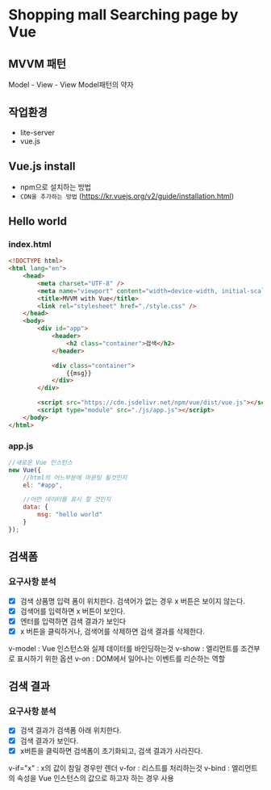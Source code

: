 # Shopping mall Searching page by Vue

## MVVM 패턴

Model - View - View Model패턴의 약자

## 작업환경

-   lite-server
-   vue.js

## Vue.js install

-   npm으로 설치하는 방법
-   `CDN을 추가하는 방법` (https://kr.vuejs.org/v2/guide/installation.html)

## Hello world

### index.html

```html
<!DOCTYPE html>
<html lang="en">
    <head>
        <meta charset="UTF-8" />
        <meta name="viewport" content="width=device-width, initial-scale=1.0" />
        <title>MVVM with Vue</title>
        <link rel="stylesheet" href="./style.css" />
    </head>
    <body>
        <div id="app">
            <header>
                <h2 class="container">검색</h2>
            </header>

            <div class="container">
                {{msg}}
            </div>
        </div>

        <script src="https://cdn.jsdelivr.net/npm/vue/dist/vue.js"></script>
        <script type="module" src="./js/app.js"></script>
    </body>
</html>
```

### app.js

```javascript
//새로운 Vue 인스턴스
new Vue({
    //html의 어느부분에 마운팅 될것인지
    el: "#app",

    //어떤 데이터를 표시 할 것인지
    data: {
        msg: "hello world"
    }
});
```

## 검색폼

### 요구사항 분석

-   [x] 검색 상품명 입력 폼이 위치한다. 검색어가 없는 경우 x 버튼은 보이지 않는다.
-   [x] 검색어를 입력하면 x 버튼이 보인다.
-   [x] 엔터를 입력하면 검색 결과가 보인다
-   [x] x 버튼을 클릭하거나, 검색어를 삭제하면 검색 결과를 삭제한다.

v-model : Vue 인스턴스와 실제 데이터를 바인딩하는것
v-show : 엘리먼트를 조건부로 표시하기 위한 옵션
v-on : DOM에서 일어나는 이벤트를 리슨하는 역할

## 검색 결과

### 요구사항 분석

-   [x] 검색 결과가 검색폼 아래 위치한다.
-   [x] 검색 결과가 보인다.
-   [x] x버튼을 클릭하면 검색폼이 초기화되고, 검색 결과가 사라진다.

v-if="x" : x의 값이 참일 경우만 렌더
v-for : 리스트를 처리하는것
v-bind : 엘리먼트의 속성을 Vue 인스턴스의 값으로 하고자 하는 경우 사용

